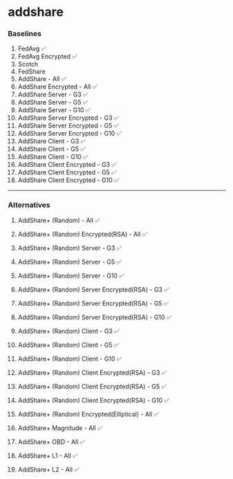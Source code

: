 # addshare

### Baselines
1. FedAvg ✅
2. FedAvg Encrypted ✅
3. Scotch
4. FedShare
5. AddShare - All ✅
6. AddShare Encrypted - All ✅
7. AddShare Server - G3 ✅
8. AddShare Server - G5 ✅
9. AddShare Server - G10 ✅
10. AddShare Server Encrypted - G3 ✅
11. AddShare Server Encrypted - G5 ✅
12. AddShare Server Encrypted - G10 ✅
13. AddShare Client - G3 ✅
14. AddShare Client - G5 ✅
15. AddShare Client - G10 ✅
16. AddShare Client Encrypted - G3 ✅
17. AddShare Client Encrypted - G5 ✅
18. AddShare Client Encrypted - G10 ✅
***

### Alternatives
1. AddShare+ (Random) - All ✅
2. AddShare+ (Random) Encrypted(RSA) - All ✅
3. AddShare+ (Random) Server - G3 ✅
4. AddShare+ (Random) Server - G5 ✅
5. AddShare+ (Random) Server - G10 ✅
6. AddShare+ (Random) Server Encrypted(RSA) - G3 ✅
7. AddShare+ (Random) Server Encrypted(RSA) - G5 ✅
8. AddShare+ (Random) Server Encrypted(RSA) - G10 ✅
9. AddShare+ (Random) Client - G3 ✅
10. AddShare+ (Random) Client - G5 ✅
11. AddShare+ (Random) Client - G10 ✅
12. AddShare+ (Random) Client Encrypted(RSA) - G3 ✅
13. AddShare+ (Random) Client Encrypted(RSA) - G5 ✅
14. AddShare+ (Random) Client Encrypted(RSA) - G10 ✅


15. AddShare+ (Random) Encrypted(Elliptical) - All ✅
16. AddShare+ Magnitude - All ✅
17. AddShare+ OBD - All ✅
18. AddShare+ L1 - All ✅
19. AddShare+ L2 - All ✅